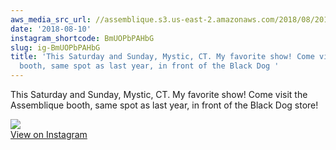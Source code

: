 ```yaml
---
aws_media_src_url: //assemblique.s3.us-east-2.amazonaws.com/2018/08/2018-08-10_22-58-28_UTC.jpg
date: '2018-08-10'
instagram_shortcode: BmUOPbPAHbG
slug: ig-BmUOPbPAHbG
title: 'This Saturday and Sunday, Mystic, CT. My favorite show! Come visit the Assemblique
  booth, same spot as last year, in front of the Black Dog '
---
```


This Saturday and Sunday, Mystic, CT. My favorite show! Come visit the Assemblique booth, same spot as last year, in front of the Black Dog store! 

![](//assemblique.s3.us-east-2.amazonaws.com/2018/08/2018-08-10_22-58-28_UTC.jpg)   
[View on Instagram](https://www.instagram.com/p/BmUOPbPAHbG/)